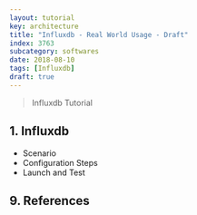 ```yaml
---
layout: tutorial
key: architecture
title: "Influxdb - Real World Usage - Draft"
index: 3763
subcategory: softwares
date: 2018-08-10
tags: [Influxdb]
draft: true
---
```


> Influxdb Tutorial

## 1. Influxdb
* Scenario
* Configuration Steps
* Launch and Test


## 9. References
